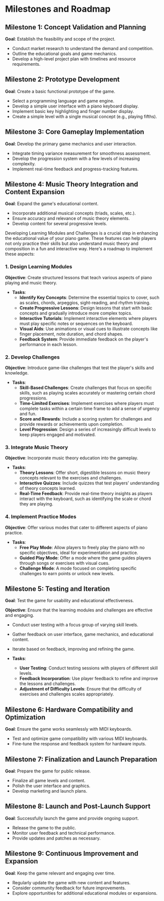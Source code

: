 # Milestones and Roadmap

## Milestone 1: Concept Validation and Planning

**Goal**: Establish the feasibility and scope of the project.

- Conduct market research to understand the demand and competition.
- Outline the educational goals and game mechanics.
- Develop a high-level project plan with timelines and resource requirements.

## Milestone 2: Prototype Development

**Goal**: Create a basic functional prototype of the game.

- Select a programming language and game engine.
- Develop a simple user interface with a piano keyboard display.
- Implement basic key highlighting and finger number display.
- Create a simple level with a single musical concept (e.g., playing fifths).

## Milestone 3: Core Gameplay Implementation

**Goal**: Develop the primary game mechanics and user interaction.

- Integrate timing variance measurement for smoothness assessment.
- Develop the progression system with a few levels of increasing complexity.
- Implement real-time feedback and progress-tracking features.

## Milestone 4: Music Theory Integration and Content Expansion

**Goal**: Expand the game's educational content.

- Incorporate additional musical concepts (triads, scales, etc.).
- Ensure accuracy and relevance of music theory elements.
- Develop content for several progressive levels.

Developing Learning Modules and Challenges is a crucial step in enhancing the educational value of your piano game. These features can help players not only practice their skills but also understand music theory and composition in a fun and interactive way. Here's a roadmap to implement these aspects:

### 1. Design Learning Modules

**Objective**: Create structured lessons that teach various aspects of piano playing and music theory.

- **Tasks**:
  - **Identify Key Concepts**: Determine the essential topics to cover, such as scales, chords, arpeggios, sight-reading, and rhythm training.
  - **Create Progressive Lessons**: Design lessons that start with basic concepts and gradually introduce more complex topics.
  - **Interactive Tutorials**: Implement interactive elements where players must play specific notes or sequences on the keyboard.
  - **Visual Aids**: Use animations or visual cues to illustrate concepts like finger placement, note duration, and chord shapes.
  - **Feedback System**: Provide immediate feedback on the player's performance in each lesson.

### 2. Develop Challenges

**Objective**: Introduce game-like challenges that test the player's skills and knowledge.

- **Tasks**:
  - **Skill-Based Challenges**: Create challenges that focus on specific skills, such as playing scales accurately or mastering certain chord progressions.
  - **Time-Limited Exercises**: Implement exercises where players must complete tasks within a certain time frame to add a sense of urgency and fun.
  - **Score and Rewards**: Include a scoring system for challenges and provide rewards or achievements upon completion.
  - **Level Progression**: Design a series of increasingly difficult levels to keep players engaged and motivated.

### 3. Integrate Music Theory

**Objective**: Incorporate music theory education into the gameplay.

- **Tasks**:
  - **Theory Lessons**: Offer short, digestible lessons on music theory concepts relevant to the exercises and challenges.
  - **Interactive Quizzes**: Include quizzes that test players’ understanding of theory concepts learned.
  - **Real-Time Feedback**: Provide real-time theory insights as players interact with the keyboard, such as identifying the scale or chord they are playing.

### 4. Implement Practice Modes

**Objective**: Offer various modes that cater to different aspects of piano practice.

- **Tasks**:
  - **Free Play Mode**: Allow players to freely play the piano with no specific objectives, ideal for experimentation and practice.
  - **Guided Play Mode**: Offer a mode where the game guides players through songs or exercises with visual cues.
  - **Challenge Mode**: A mode focused on completing specific challenges to earn points or unlock new levels.

## Milestone 5: Testing and Iteration

**Goal**: Test the game for usability and educational effectiveness.

**Objective**: Ensure that the learning modules and challenges are effective and engaging.

- Conduct user testing with a focus group of varying skill levels.
- Gather feedback on user interface, game mechanics, and educational content.
- Iterate based on feedback, improving and refining the game.

- **Tasks**:
  - **User Testing**: Conduct testing sessions with players of different skill levels.
  - **Feedback Incorporation**: Use player feedback to refine and improve the lessons and challenges.
  - **Adjustment of Difficulty Levels**: Ensure that the difficulty of exercises and challenges scales appropriately.

## Milestone 6: Hardware Compatibility and Optimization

**Goal**: Ensure the game works seamlessly with MIDI keyboards.

- Test and optimize game compatibility with various MIDI keyboards.
- Fine-tune the response and feedback system for hardware inputs.

## Milestone 7: Finalization and Launch Preparation

**Goal**: Prepare the game for public release.

- Finalize all game levels and content.
- Polish the user interface and graphics.
- Develop marketing and launch plans.

## Milestone 8: Launch and Post-Launch Support

**Goal**: Successfully launch the game and provide ongoing support.

- Release the game to the public.
- Monitor user feedback and technical performance.
- Provide updates and patches as necessary.

## Milestone 9: Continuous Improvement and Expansion

**Goal**: Keep the game relevant and engaging over time.

- Regularly update the game with new content and features.
- Consider community feedback for future improvements.
- Explore opportunities for additional educational modules or expansions.
